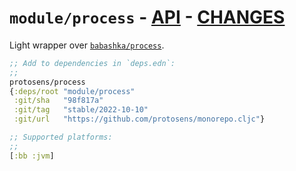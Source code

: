# `module/process` - [API](doc/API.md)  - [CHANGES](doc/changelog.md)

Light wrapper over [`babashka/process`](https://github.com/babashka/process).

```clojure
;; Add to dependencies in `deps.edn`:
;;
protosens/process
{:deps/root "module/process"
 :git/sha   "98f817a"
 :git/tag   "stable/2022-10-10"
 :git/url   "https://github.com/protosens/monorepo.cljc"}
```

```clojure
;; Supported platforms:
;;
[:bb :jvm]
```

